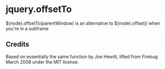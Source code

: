 jquery.offsetTo
===============

$(node).offsetTo(parentWindow) is an alternative to $(node).offset() when you're in a subframe

## Credits

Based on essentially the same function by Joe Hewitt,
lifted from Firebug March 2008 under the MIT license.
